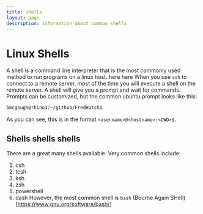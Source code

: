 ```yaml
---
title: shells
layout: page
description: information about common shells
---
```


# Linux Shells

A shell is a command line interpreter that is the most commonly used method to run programs on a linux host. here
here
When you use `ssh` to connect to a remote server, most of the time you will execute a shell on the remote server.
A shell will give you a prompt and wait for commands. Prompts can be customized, but the common ubuntu prompt looks like this:
```bash
bmcgough@rhino3:~/github/FredHutch$ 
```
As you can see, this is in the format `<username>@<hostname>:<CWD>$`.

## Shells shells shells

There are a great many shells available. Very common shells include:
1. csh
1. tcsh
1. ksh
1. zsh
1. powershell
1. dash
However, the most common shell is `bash` (Bourne Again SHell)[https://www.gnu.org/software/bash/]
